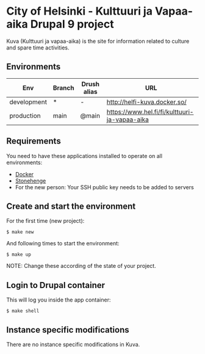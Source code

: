 # City of Helsinki - Kulttuuri ja Vapaa-aika Drupal 9 project

Kuva (Kulttuuri ja vapaa-aika) is the site for information related to culture and spare time activities.

## Environments

Env | Branch | Drush alias | URL
--- | ------ | ----------- | ---
development | * | - | http://helfi-kuva.docker.so/
production | main | @main | https://www.hel.fi/fi/kulttuuri-ja-vapaa-aika

## Requirements

You need to have these applications installed to operate on all environments:

- [Docker](https://github.com/druidfi/guidelines/blob/master/docs/docker.md)
- [Stonehenge](https://github.com/druidfi/stonehenge)
- For the new person: Your SSH public key needs to be added to servers

## Create and start the environment

For the first time (new project):

``
$ make new
``

And following times to start the environment:

``
$ make up
``

NOTE: Change these according of the state of your project.

## Login to Drupal container

This will log you inside the app container:

```
$ make shell
```

## Instance specific modifications

There are no instance specific modifications in Kuva.

